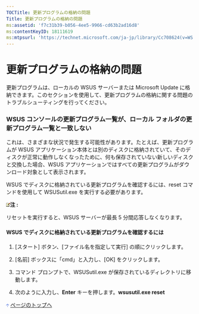 ```yaml
---
TOCTitle: 更新プログラムの格納の問題
Title: 更新プログラムの格納の問題
ms:assetid: 'f7c31b39-b056-4ee5-9966-cd63b2ad16d8'
ms:contentKeyID: 18111619
ms:mtpsurl: 'https://technet.microsoft.com/ja-jp/library/Cc708624(v=WS.10)'
---
```


更新プログラムの格納の問題
==========================

更新プログラムは、ローカルの WSUS サーバーまたは Microsoft Update に格納できます。このセクションを使用して、更新プログラムの格納に関する問題のトラブルシューティングを行ってください。

### WSUS コンソールの更新プログラム一覧が、ローカル フォルダの更新プログラム一覧と一致しない

これは、さまざまな状況で発生する可能性があります。たとえば、更新プログラムが WSUS アプリケーション本体とは別のディスクに格納されていて、そのディスクが正常に動作しなくなったために、何も保存されていない新しいディスクと交換した場合、WSUS アプリケーションではすべての更新プログラムがダウンロード対象として表示されます。

WSUS でディスクに格納されている更新プログラムを確認するには、reset コマンドを使用して WSUSutil.exe を実行する必要があります。

![](images/Cc708624.note(ja-jp,WS.10).gif)**注 :**

リセットを実行すると、WSUS サーバーが最長 5 分間応答しなくなります。

#### WSUS でディスクに格納されている更新プログラムを確認するには

1.  \[スタート\] ボタン、\[ファイル名を指定して実行\] の順にクリックします。

2.  \[名前\] ボックスに「cmd」と入力し、\[OK\] をクリックします。

3.  コマンド プロンプトで、WSUSutil.exe が保存されているディレクトリに移動します。

4.  次のように入力し、**Enter** キーを押します。**wsusutil.exe reset**

![](images/Cc708624.arrow_px_up(ja-jp,WS.10).gif) [ページのトップへ](#ctl00_rs1_eb1_panel1)
